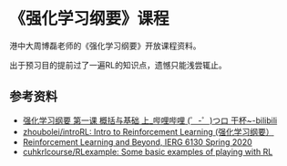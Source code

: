 # 《强化学习纲要》课程

港中大周博磊老师的《强化学习纲要》开放课程资料。

出于预习目的提前过了一遍RL的知识点，遗憾只能浅尝辄止。

## 参考资料

- [强化学习纲要 第一课 概括与基础 上_哔哩哔哩 (゜-゜)つロ 干杯~-bilibili](https://www.bilibili.com/video/BV1LE411G7Xj)
- [zhoubolei/introRL: Intro to Reinforcement Learning (强化学习纲要）](https://github.com/zhoubolei/introRL)
- [Reinforcement Learning and Beyond, IERG 6130 Spring 2020](https://cuhkrlcourse.github.io/)
- [cuhkrlcourse/RLexample: Some basic examples of playing with RL](https://github.com/cuhkrlcourse/RLexample)